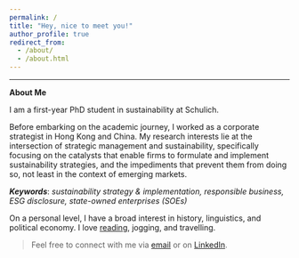 ```yaml
---
permalink: /
title: "Hey, nice to meet you!"
author_profile: true
redirect_from: 
  - /about/
  - /about.html
---
```



---
**About Me**

I am a first-year PhD student in sustainability at Schulich.

Before embarking on the academic journey, I worked as a corporate strategist in Hong Kong and China. My research interests lie at the intersection of strategic management and sustainability, specifically focusing on the catalysts that enable firms to formulate and implement sustainability strategies, and the impediments that prevent them from doing so, not least in the context of emerging markets.

***Keywords***: *sustainability strategy & implementation, responsible business, ESG disclosure, state-owned enterprises (SOEs)*

On a personal level, I have a broad interest in history, linguistics, and political economy. I love [reading](https://www.goodreads.com/user/show/87763274-wayne), jogging, and travelling.

>Feel free to connect with me via [email](mailto:liwayne@schulich.yorku.ca) or on [LinkedIn](https://www.linkedin.com/in/liwayne-schulich/).
